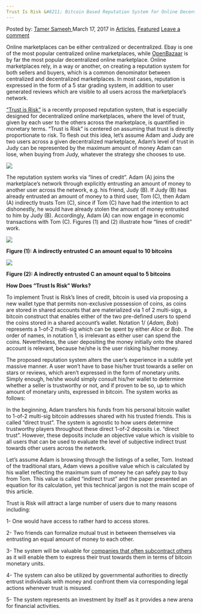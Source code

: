 ```yaml
---
Trust Is Risk &#8211; Bitcoin Based Reputation System for Online Decentralized Marketplaces
---
```

<article class="post-listing post-18658 post type-post status-publish format-standard has-post-thumbnail hentry category-deepdot-news tag-based tag-bitcoin tag-decentralized tag-marketplaces tag-online tag-reputation tag-risk tag-system tag-trust">
<div class="post-inner">
<p class="post-meta">
<span>Posted by: <a href="https://www.deepdotweb.com/author/tamersameeh/" title="">Tamer Sameeh </a></span>
<span>March 17, 2017</span>
<span>in <a href="https://www.deepdotweb.com/category/articles/" rel="category tag">Articles</a>, <a href="https://www.deepdotweb.com/category/deepdot-news/" rel="category tag">Featured</a></span>
<span><a href="https://www.deepdotweb.com/2017/03/17/trust-risk-bitcoin-based-reputation-system-online-decentralized-marketplaces/#respond">Leave a comment</a></span>
</p>
<div class="clear"></div>
<div class="entry">
<p>Online marketplaces can be either centralized or decentralized. Ebay is one of the most popular centralized online marketplaces, while <a href="https://www.deepdotweb.com/2014/06/23/openbazaar-a-decentralized-alternative/">OpenBazaar</a> is by far the most popular decentralized online marketplace. Online marketplaces rely, in a way or another, on creating a reputation system for both sellers and buyers, which is a common denominator between centralized and decentralized marketplaces. In most cases, reputation is expressed in the form of a 5 star grading system, in addition to user generated reviews which are visible to all users across the marketplace&#8217;s network.</p>
<p><a href="http://eprint.iacr.org/2017/156.pdf">&#8220;Trust is Risk&#8221;</a> is a recently proposed reputation system, that is especially designed for decentralized online marketplaces, where the level of trust, given by each user to the others across the marketplace, is quantified in monetary terms. &#8220;Trust is Risk&#8221; is centered on assuming that trust is directly proportionate to risk. To flesh out this idea, let&#8217;s assume Adam and Judy are two users across a given decentralized marketplace, Adam&#8217;s level of trust in Judy can be represented by the maximum amount of money Adam can lose, when buying from Judy, whatever the strategy she chooses to use.</p>
<p><img class="wp-image-18667 aligncenter" src="https://www.deepdotweb.com/wp-content/uploads/2017/03/word-image-7.jpeg" srcset="https://www.deepdotweb.com/wp-content/uploads/2017/03/word-image-7.jpeg 638w, https://www.deepdotweb.com/wp-content/uploads/2017/03/word-image-7-300x225.jpeg 300w" sizes="(max-width: 638px) 100vw, 638px"/></p>
<p>The reputation system works via &#8220;lines of credit&#8221;. Adam (A) joins the marketplace&#8217;s network through explicitly entrusting an amount of money to another user across the network, e.g. his friend, Judy (B). If Judy (B) has already entrusted an amount of money to a third user, Tom (C), then Adam (A) indirectly trusts Tom (C), since if Tom (C) have had the intention to act dishonestly, he would have already stolen the amount of money entrusted to him by Judy (B). Accordingly, Adam (A) can now engage in economic transactions with Tom (C). Figures (1) and (2) illustrate how &#8220;lines of credit&#8221; work.</p>
<p><img class="wp-image-18668 aligncenter" src="https://www.deepdotweb.com/wp-content/uploads/2017/03/word-image-44.png" srcset="https://www.deepdotweb.com/wp-content/uploads/2017/03/word-image-44.png 365w, https://www.deepdotweb.com/wp-content/uploads/2017/03/word-image-44-300x72.png 300w" sizes="(max-width: 365px) 100vw, 365px"/></p>
<p><strong>Figure (1): A indirectly entrusted C an amount equal to 10 bitcoins</strong></p>
<p><img class="wp-image-18669 aligncenter" src="https://www.deepdotweb.com/wp-content/uploads/2017/03/word-image-45.png" srcset="https://www.deepdotweb.com/wp-content/uploads/2017/03/word-image-45.png 367w, https://www.deepdotweb.com/wp-content/uploads/2017/03/word-image-45-300x58.png 300w" sizes="(max-width: 367px) 100vw, 367px"/></p>
<p><strong>Figure (2): A indirectly entrusted C an amount equal to 5 bitcoins</strong></p>
<p><strong>How Does &#8220;Trust Is Risk&#8221; Works?</strong></p>
<p>To implement Trust is Risk&#8217;s lines of credit, bitcoin is used via proposing a new wallet type that permits non-exclusive possession of coins, as coins are stored in shared accounts that are materialized via 1 of 2 multi-sigs, a bitcoin construct that enables either of the two pre-defined users to spend the coins stored in a shared account&#8217;s wallet. Notation 1/ {<em>Adam, Bob</em>} represents a 1-of-2 multi-sig which can be spent by either <em>Alice</em> or <em>Bob</em>. The order of names, in notation 1, is irrelevant as either user can spend the coins. Nevertheless, the user depositing the money initially onto the shared account is relevant, because he/she is the user risking his/her money.</p>
<p>The proposed reputation system alters the user&#8217;s experience in a subtle yet massive manner. A user won&#8217;t have to base his/her trust towards a seller on stars or reviews, which aren&#8217;t expressed in the form of monetary units. Simply enough, he/she would simply consult his/her wallet to determine whether a seller is trustworthy or not, and if proven to be so, up to which amount of monetary units, expressed in bitcoin. The system works as follows:</p>
<p>In the beginning, Adam transfers his funds from his personal bitcoin wallet to 1-of-2 multi-sig bitcoin addresses shared with his trusted friends. This is called &#8220;direct trust&#8221;. The system is agnostic to how users determine trustworthy players throughout these direct 1-of-2 deposits i.e. &#8220;direct trust&#8221;. However, these deposits include an objective value which is visible to all users that can be used to evaluate the level of subjective indirect trust towards other users across the network.</p>
<p>Let&#8217;s assume Adam is browsing through the listings of a seller, Tom. Instead of the traditional stars, Adam views a positive value which is calculated by his wallet reflecting the maximum sum of money he can safely pay to buy from Tom. This value is called &#8220;indirect trust&#8221; and the paper presented an equation for its calculation, yet this technical jargon is not the main scope of this article.</p>
<p>Trust is Risk will attract a large number of users due to many reasons including:</p>
<p>1- One would have access to rather hard to access stores.</p>
<p>2- Two friends can formalize mutual trust in between themselves via entrusting an equal amount of money to each other.</p>
<p>3- The system will be valuable for <a href="https://www.deepdotweb.com/2014/12/07/dacs-stock-favorite-marketplace/">companies that often subcontract others</a> as it will enable them to express their trust towards them in terms of bitcoin monetary units.</p>
<p>4- The system can also be utilized by governmental authorities to directly entrust individuals with money and confront them via corresponding legal actions whenever trust is misused.</p>
<p>5- The system represents an investment by itself as it provides a new arena for financial activities.</p>
</div>
<span style="display:none"><a href="https://www.deepdotweb.com/tag/based/" rel="tag">based</a> <a href="https://www.deepdotweb.com/tag/bitcoin/" rel="tag">bitcoin</a> <a href="https://www.deepdotweb.com/tag/decentralized/" rel="tag">decentralized</a> <a href="https://www.deepdotweb.com/tag/marketplaces/" rel="tag">marketplaces</a> <a href="https://www.deepdotweb.com/tag/online/" rel="tag">online</a> <a href="https://www.deepdotweb.com/tag/reputation/" rel="tag">reputation</a> <a href="https://www.deepdotweb.com/tag/risk/" rel="tag">risk</a> <a href="https://www.deepdotweb.com/tag/system/" rel="tag">system</a> <a href="https://www.deepdotweb.com/tag/trust/" rel="tag">trust</a></span> <span style="display:none" class="updated">2017-03-17</span>
<div style="display:none" class="vcard author" itemprop="author" itemscope itemtype="http://schema.org/Person"><strong class="fn" itemprop="name"><a href="https://www.deepdotweb.com/author/tamersameeh/" title="Posts by Tamer Sameeh" rel="author">Tamer Sameeh</a></strong></div>
</div>
</article>

